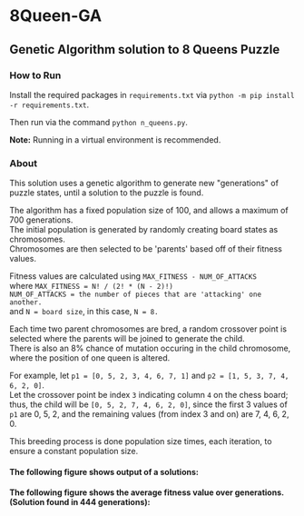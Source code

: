 # 8Queen-GA
## Genetic Algorithm solution to 8 Queens Puzzle
### How to Run
Install the required packages in ```requirements.txt``` via ```python -m pip install -r requirements.txt```.

Then run via the command ```python n_queens.py```.

**Note:** Running in a virtual environment is recommended.

### About
This solution uses a genetic algorithm to generate new "generations" of puzzle states, until a solution to the puzzle is found.

The algorithm has a fixed population size of 100, and allows a maximum of 700 generations.
<br />The initial population is generated by randomly creating board states as chromosomes.
<br />Chromosomes are then selected to be 'parents' based off of their fitness values.

Fitness values are calculated using ```MAX_FITNESS - NUM_OF_ATTACKS```
<br />where ```MAX_FITNESS = N! / (2! * (N - 2)!)```
<br />```NUM_OF_ATTACKS = the number of pieces that are 'attacking' one another.```
<br />and ```N = board size```, in this case, ```N = 8.```

Each time two parent chromosomes are bred, a random crossover point is selected where the parents will be joined to generate the child.
<br />There is also an 8% chance of mutation occuring in the child chromosome, where the position of one queen is altered.

For example, let ```p1 = [0, 5, 2, 3, 4, 6, 7, 1]``` and ```p2 = [1, 5, 3, 7, 4, 6, 2, 0]```.
<br />Let the crossover point be index ```3``` indicating column ```4``` on the chess board; 
thus, the child will be ```[0, 5, 2, 7, 4, 6, 2, 0]```, since the first 3
 values of ```p1``` are 0, 5, 2, and the remaining values (from index 3 and on) are 7, 4, 6, 2, 0.
 
This breeding process is done population size times, each iteration, to ensure a constant population size.

#### The following figure shows output of a solutions:
#### The following figure shows the average fitness value over generations. (Solution found in 444 generations):
